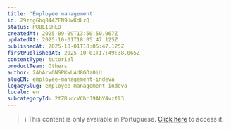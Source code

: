 ```yaml
---
title: 'Employee management'
id: 29zngGbq844ZEN9UwKdLrQ
status: PUBLISHED
createdAt: 2025-09-09T13:50:50.067Z
updatedAt: 2025-10-01T18:05:47.125Z
publishedAt: 2025-10-01T18:05:47.125Z
firstPublishedAt: 2025-10-01T17:49:38.065Z
contentType: tutorial
productTeam: Others
author: 2AhArvGNSPKwUAd8GOz0iU
slugEN: employee-management-indeva
legacySlug: employee-management-indeva
locale: en
subcategoryId: 2fZRuqcVChcJ9AhY4vzfl3
---
```


> ℹ️ This content is only available in Portuguese. [Click here](/pt/tutorial/gerenciamento-de-colaboradores-indeva--29zngGbq844ZEN9UwKdLrQ) to access it.

